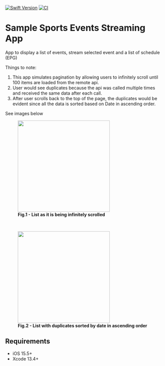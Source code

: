 [![Swift Version][swift-image]][swift-url]
[![CI](https://github.com/drewbrns/sample-sports-events-streaming/actions/workflows/CI.yml/badge.svg)](https://github.com/drewbrns/sample-sports-events-streaming/actions/workflows/CI.yml)
# Sample Sports Events Streaming App
App to display a list of events, stream selected event and a list of schedule (EPG)

Things to note:
1. This app simulates pagination by allowing users to infinitely scroll until 100 items are loaded from the remote api.
2. User would see duplicates because the api was called multiple times and received the same data after each call.
3. After user scrolls back to the top of the page, the duplicates would be evident since all the data is sorted based on Date in ascending order. 

See images below

<figure>
<img src="https://user-images.githubusercontent.com/1307074/184551545-4dd9b4b2-1bac-4746-a9ee-d92a1bb4f024.png" width="292.5"/>
<figcaption><b>Fig.1 - List as it is being infinitely scrolled</b></figcaption><p>&nbsp;</p>
</figure>

<figure>
<img src="https://user-images.githubusercontent.com/1307074/184551547-10bf5e03-a53e-4788-ad94-a95d3b0daf95.png" width="292.5"/>
<figcaption><b>Fig.2 - List with duplicates sorted by date in ascending order</b></figcaption>
</figure>

## Requirements
- iOS 15.5+
- Xcode 13.4+

[swift-image]:https://img.shields.io/badge/swift-5.6-orange.svg
[swift-url]:https://swift.org/
